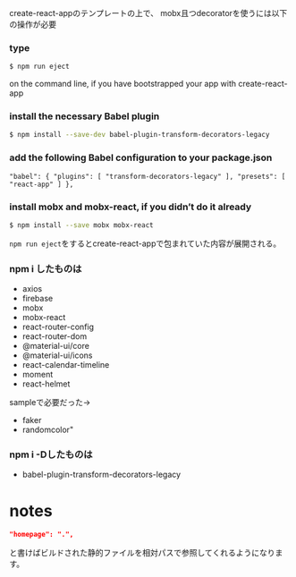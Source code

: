 create-react-appのテンプレートの上で、
mobx且つdecoratorを使うには以下の操作が必要

### type
```bash
$ npm run eject
```
on the command line, if you have bootstrapped your app with create-react-app

### install the necessary Babel plugin

```bash
$ npm install --save-dev babel-plugin-transform-decorators-legacy
```
### add the following Babel configuration to your package.json

`
"babel": {
  "plugins": [
    "transform-decorators-legacy"
  ],
  "presets": [
    "react-app"
  ]
},
`
### install mobx and mobx-react, if you didn’t do it already

```bash
$ npm install --save mobx mobx-react
```

`npm run eject`をするとcreate-react-appで包まれていた内容が展開される。

### npm i したものは
* axios
* firebase
* mobx
* mobx-react
* react-router-config
* react-router-dom
* @material-ui/core
* @material-ui/icons
* react-calendar-timeline
* moment
* react-helmet

sampleで必要だった→

* faker
* randomcolor"

### npm i -Dしたものは
* babel-plugin-transform-decorators-legacy

# notes


```json:package.json
"homepage": ".",

```

と書けばビルドされた静的ファイルを相対パスで参照してくれるようになります。